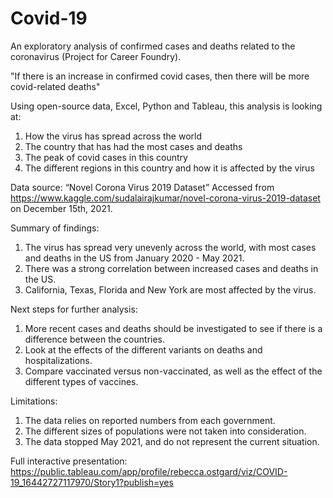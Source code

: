 # Covid-19
An exploratory analysis of confirmed cases and deaths related to the coronavirus (Project for Career Foundry).

"If there is an increase in confirmed covid cases, then there will be more covid-related deaths"

Using open-source data, Excel, Python and Tableau, this analysis is looking at:
1.	How the virus has spread across the world
2.	The country that has had the most cases and deaths
3.	The peak of covid cases in this country
4.	The different regions in this country and how it is affected by the virus

Data source: “Novel Corona Virus 2019 Dataset” Accessed from https://www.kaggle.com/sudalairajkumar/novel-corona-virus-2019-dataset on December 15th, 2021.

Summary of findings: 
1. The virus has spread very unevenly across the world, with most cases and deaths in the US from January 2020 -  May 2021.
2. There was a strong correlation between increased cases and deaths in the US.
3. California, Texas, Florida and New York are most affected by the virus. 

Next steps for further analysis:
1. More recent cases and deaths should be investigated to see if there is a difference between the countries.
2. Look at the effects of the different variants on deaths and hospitalizations.
3. Compare vaccinated versus non-vaccinated, as well as the effect of the different types of vaccines. 

Limitations:
1. The data relies on reported numbers from each government.
2. The different sizes of populations were not taken into consideration.
3. The data stopped May 2021, and do not represent the current situation. 


Full interactive presentation:
https://public.tableau.com/app/profile/rebecca.ostgard/viz/COVID-19_16442727117970/Story1?publish=yes
